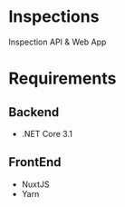 # Inspections
Inspection API & Web App

# Requirements
## Backend
- .NET Core 3.1

## FrontEnd
- NuxtJS
- Yarn
